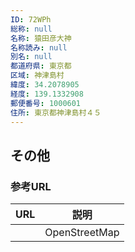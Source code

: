 ```yaml
---
ID: 72WPh
総称: null
名称: 猿田彦大神
名称読み: null
別名: null
都道府県: 東京都
区域: 神津島村
緯度: 34.2078905
経度: 139.1332908
郵便番号: 1000601
住所: 東京都神津島村４５
---
```


## その他

### 参考URL

| URL | 説明          |
| --- | ------------- |
|     | OpenStreetMap |
